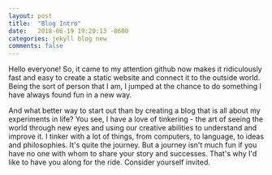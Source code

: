 ```yaml
---
layout: post
title:  "Blog Intro"
date:   2018-06-19 19:20:13 -0600 
categories: jekyll blog new
comments: false
---
```

Hello everyone! So, it came to my attention github now makes it ridiculously fast and easy to create a static website and connect it to the outside world. Being the sort of person that I am, I jumped at the chance to do something I have always found fun in a new way.

And what better way to start out than by creating a blog that is all about my experiments in life? You see, I have a love of tinkering - the art of seeing the world through new eyes and using our creative abilities to understand and improve it. I tinker with a lot of things, from computers, to language, to ideas and philosophies. It's quite the journey. But a journey isn't much fun if you have no one with whom to share your story and successes. That's why I'd like to have you along for the ride. Consider yourself invited.  

